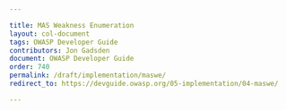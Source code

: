 ```yaml
---

title: MAS Weakness Enumeration
layout: col-document
tags: OWASP Developer Guide
contributors: Jon Gadsden
document: OWASP Developer Guide
order: 740
permalink: /draft/implementation/maswe/
redirect_to: https://devguide.owasp.org/05-implementation/04-maswe/

---
```

